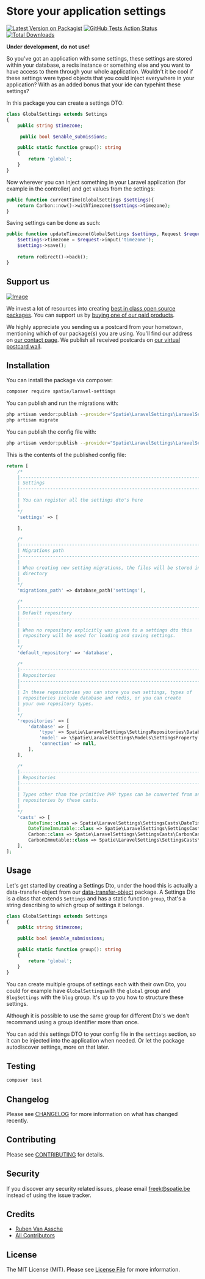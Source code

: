 # Store your application settings

[![Latest Version on Packagist](https://img.shields.io/packagist/v/spatie/laravel-settings.svg?style=flat-square)](https://packagist.org/packages/spatie/laravel-settings)
[![GitHub Tests Action Status](https://img.shields.io/github/workflow/status/spatie/laravel-settings/run-tests?label=tests)](https://github.com/spatie/laravel-settings/actions?query=workflow%3Arun-tests+branch%3Amaster)
[![Total Downloads](https://img.shields.io/packagist/dt/spatie/laravel-settings.svg?style=flat-square)](https://packagist.org/packages/spatie/laravel-settings)

**Under development, do not use!**

So you've got an application with some settings, these settings are stored within your database, a redis instance or something else and you want to have access to them through your whole application. Wouldn't it be cool if these settings were typed objects that you could inject everywhere in your application? With as an added bonus that your ide can typehint these settings?

In this package you can create a settings DTO:

```php
class GlobalSettings extends Settings
{
    public string $timezone;

	 public bool $enable_submissions;

    public static function group(): string
    {
        return 'global';
    }
}
```

Now wherever you can inject something in your Laravel application (for example in the controller) and get values from the settings:

```php
public function currentTime(GlobalSettings $settings){
	return Carbon::now()->withTimezone($settings->timezone);
}
```

Saving settings can be done as such:

```php
public function updateTimezone(GlobalSettings $settings, Request $request){
	$settings->timezone = $request->input('timezone');
	$settings->save();
	
	return redirect()->back();
}
```

## Support us

[![Image](https://github-ads.s3.eu-central-1.amazonaws.com/laravel-settings.jpg)](https://spatie.be/github-ad-click/laravel-settings)

We invest a lot of resources into creating [best in class open source packages](https://spatie.be/open-source). You can support us by [buying one of our paid products](https://spatie.be/open-source/support-us).

We highly appreciate you sending us a postcard from your hometown, mentioning which of our package(s) you are using. You'll find our address on [our contact page](https://spatie.be/about-us). We publish all received postcards on [our virtual postcard wall](https://spatie.be/open-source/postcards).

## Installation

You can install the package via composer:

```bash
composer require spatie/laravel-settings
```

You can publish and run the migrations with:

```bash
php artisan vendor:publish --provider="Spatie\LaravelSettings\LaravelSettingsServiceProvider" --tag="migrations"
php artisan migrate
```

You can publish the config file with:
```bash
php artisan vendor:publish --provider="Spatie\LaravelSettings\LaravelSettingsServiceProvider" --tag="config"
```

This is the contents of the published config file:

```php
return [
    /*
    |--------------------------------------------------------------------------
    | Settings
    |--------------------------------------------------------------------------
    |
    | You can register all the settings dto's here
    |
    */
    'settings' => [

    ],

    /*
    |--------------------------------------------------------------------------
    | Migrations path
    |--------------------------------------------------------------------------
    |
    | When creating new setting migrations, the files will be stored in this
    | directory
    |
    */
    'migrations_path' => database_path('settings'),

    /*
    |--------------------------------------------------------------------------
    | Default repository
    |--------------------------------------------------------------------------
    |
    | When no repository explicitly was given to a settings dto this
    | repository will be used for loading and saving settings.
    |
    */
    'default_repository' => 'database',

    /*
    |--------------------------------------------------------------------------
    | Repositories
    |--------------------------------------------------------------------------
    |
    | In these repositories you can store you own settings, types of
    | repositories include database and redis, or you can create
    | your own repository types.
    |
    */
    'repositories' => [
        'database' => [
            'type' => Spatie\LaravelSettings\SettingsRepositories\DatabaseSettingsRepository::class,
            'model' => \Spatie\LaravelSettings\Models\SettingsProperty::class,
            'connection' => null,
        ],
    ],

    /*
    |--------------------------------------------------------------------------
    | Repositories
    |--------------------------------------------------------------------------
    |
    | Types other than the primitive PHP types can be converted from and to
    | repositories by these casts.
    |
    */
    'casts' => [
        DateTime::class => Spatie\LaravelSettings\SettingsCasts\DateTimeCast::class,
        DateTimeImmutable::class => Spatie\LaravelSettings\SettingsCasts\DateTimeImmutableCast::class,
        Carbon::class => Spatie\LaravelSettings\SettingsCasts\CarbonCast::class,
        CarbonImmutable::class => Spatie\LaravelSettings\SettingsCasts\CarbonImmutableCast::class,
    ],
];
```

## Usage

Let's get started by creating a Settings Dto, under the hood this is actually a data-transfer-object from our [data-transfer-object](https://github.com/spatie/data-transfer-object) package. A Settings Dto is a class that extends `Settings` and has a static function `group`, that's a string describing to which group of settings it belongs. 

```php
class GlobalSettings extends Settings
{
	public string $timezone;

 	public bool $enable_submissions;

    public static function group(): string
    {
        return 'global';
    }
}
```

You can create multiple groups of settings each with their own Dto, you could for example have `GlobalSettings`with the `global` group and `BlogSettings` with the `blog` group. It's up to you how to structure these settings.

Although it is possible to use the same group for different Dto's we don't recommand using a group identifier more than once.

You can add this settings DTO to your config file in the `settings` section, so it can be injected into the application when needed. Or let the package autodiscover settings, more on that later.

## Testing

``` bash
composer test
```

## Changelog

Please see [CHANGELOG](CHANGELOG.md) for more information on what has changed recently.

## Contributing

Please see [CONTRIBUTING](CONTRIBUTING.md) for details.

## Security

If you discover any security related issues, please email freek@spatie.be instead of using the issue tracker.

## Credits

- [Ruben Van Assche](https://github.com/rubenvanassche)
- [All Contributors](../../contributors)

## License

The MIT License (MIT). Please see [License File](LICENSE.md) for more information.
